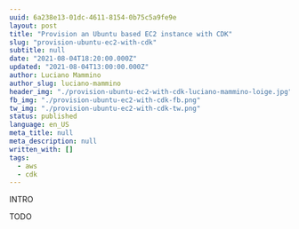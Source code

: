 ```yaml
---
uuid: 6a238e13-01dc-4611-8154-0b75c5a9fe9e
layout: post
title: "Provision an Ubuntu based EC2 instance with CDK"
slug: "provision-ubuntu-ec2-with-cdk"
subtitle: null
date: "2021-08-04T18:20:00.000Z"
updated: "2021-08-04T13:00:00.000Z"
author: Luciano Mammino
author_slug: luciano-mammino
header_img: "./provision-ubuntu-ec2-with-cdk-luciano-mammino-loige.jpg"
fb_img: "./provision-ubuntu-ec2-with-cdk-fb.png"
tw_img: "./provision-ubuntu-ec2-with-cdk-tw.png"
status: published
language: en_US
meta_title: null
meta_description: null
written_with: []
tags:
  - aws
  - cdk
---
```


INTRO


TODO